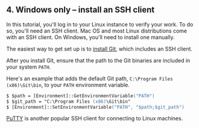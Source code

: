 ## 4. Windows only &ndash; install an SSH client

In this tutorial, you'll log in to your Linux instance to verify your work. To do so, you'll need an SSH client. Mac OS and most Linux distributions come with an SSH client. On Windows, you'll need to install one manually.

The easiest way to get set up is to [install Git](http://git-scm.com/download/), which includes an SSH client.

After you install Git, ensure that the path to the Git binaries are included in your system `PATH`.

Here's an example that adds the default Git path, <code class="file-path">C:\\Program Files (x86)\\Git\\bin</code>, to your `PATH` environment variable.

```ps
$ $path = [Environment]::GetEnvironmentVariable("PATH")
$ $git_path = "C:\Program Files (x86)\Git\bin"
$ [Environment]::SetEnvironmentVariable("PATH", "$path;$git_path")
```

[PuTTY](http://www.putty.org) is another popular SSH client for connecting to Linux machines.
